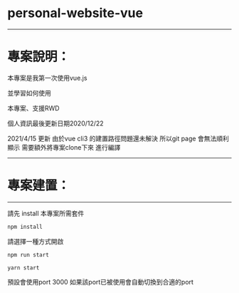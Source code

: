 # personal-website-vue
---

# 專案說明：

本專案是我第一次使用vue.js

並學習如何使用


本專案、支援RWD

個人資訊最後更新日期2020/12/22

2021/4/15 更新
由於vue cli3 的建置路徑問題還未解決
所以git page 會無法順利顯示
需要額外將專案clone下來 進行編譯

---

# 專案建置：

---

請先 install 本專案所需套件

```jsx
npm install
```

請選擇一種方式開啟

```jsx
npm run start
```

```jsx
yarn start
```

預設會使用port 3000 如果該port已被使用會自動切換到合適的port
